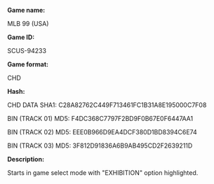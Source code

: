 **Game name:**

MLB 99 (USA)

**Game ID:**

SCUS-94233

**Game format:**

CHD

**Hash:**

CHD DATA SHA1: C28A82762C449F713461FC1B31A8E195000C7F08

BIN (TRACK 01) MD5: F4DC368C7797F2BD9F0B67E0F6447AA1

BIN (TRACK 02) MD5: EEE0B966D9EA4DCF380D1BD8394C6E74

BIN (TRACK 03) MD5: 3F812D91836A6B9AB495CD2F2639211D

**Description:**

Starts in game select mode with "EXHIBITION" option highlighted.